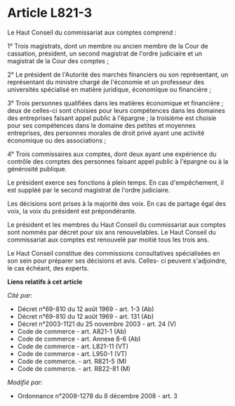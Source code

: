 # Article L821-3

Le Haut Conseil du commissariat aux comptes comprend :

1° Trois magistrats, dont un membre ou ancien membre de la Cour de cassation, président, un second magistrat de l'ordre
judiciaire et un magistrat de la Cour des comptes ; 

2° Le président de l'Autorité des marchés financiers ou son représentant, un représentant du ministre chargé de l'économie et
un professeur des universités spécialisé en matière juridique, économique ou financière ;

3° Trois personnes qualifiées dans les matières économique et financière ; deux de celles-ci sont choisies pour leurs
compétences dans les domaines des entreprises faisant appel public à l'épargne ; la troisième est choisie pour ses
compétences dans le domaine des petites et moyennes entreprises, des personnes morales de droit privé ayant une activité
économique ou des associations ;

4° Trois commissaires aux comptes, dont deux ayant une expérience du contrôle des comptes des personnes faisant appel public
à l'épargne ou à la générosité publique.

Le président exerce ses fonctions à plein temps. En cas d'empêchement, il est suppléé par le second magistrat de l'ordre
judiciaire.

Les décisions sont prises à la majorité des voix. En cas de partage égal des voix, la voix du président est prépondérante.

Le président et les membres du Haut Conseil du commissariat aux comptes sont nommés par décret pour six ans renouvelables. Le
Haut Conseil du commissariat aux comptes est renouvelé par moitié tous les trois ans.

Le Haut Conseil constitue des commissions consultatives spécialisées en son sein pour préparer ses décisions et avis. Celles-
ci peuvent s'adjoindre, le cas échéant, des experts.

**Liens relatifs à cet article**

_Cité par_:

  - Décret n°69-810 du 12 août 1969 - art. 1-3 (Ab)
  - Décret n°69-810 du 12 août 1969 - art. 131 (Ab)
  - Décret n°2003-1121 du 25 novembre 2003 - art. 24 (V)
  - Code de commerce - art. A821-1 (Ab)
  - Code de commerce - art. Annexe 8-6 (Ab)
  - Code de commerce - art. L821-11 (VT)
  - Code de commerce - art. L950-1 (VT)
  - Code de commerce. - art. R821-5 (M)
  - Code de commerce. - art. R822-81 (M)

_Modifié par_:

  - Ordonnance n°2008-1278  du 8 décembre 2008 - art. 3
